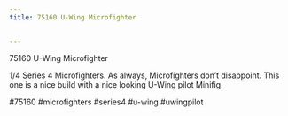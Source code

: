 ```yaml
---
title: 75160 U-Wing Microfighter


---
```


75160 U-Wing Microfighter

1/4 Series 4 Microfighters. As always, Microfighters don’t disappoint. This one is a nice build with a nice looking U-Wing pilot Minifig.

#75160 #microfighters #series4 #u-wing #uwingpilot

<!-- Begin Gallery -->
<!-- End Gallery -->
